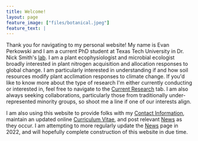 ```yaml
---
title: Welcome!
layout: page
feature_image: ["files/botanical.jpeg"]
feature_text: |
---
```


Thank you for navigating to my personal website! My name is Evan Perkowski and I am a current PhD student at Texas Tech University in Dr. Nick Smith's [lab](http://www.smithecophyslab.com/). I am a plant ecophysiologist and microbial ecologist broadly interested in plant nitrogen acquisition and allocation responses to global change. I am particularly interested in understanding if and how soil resources modify plant acclimation responses to climate change. If you'd like to know more about the type of research I'm either currently conducting or interested in, feel free to navigate to the [Current Research](/research/) tab. I am also always seeking collaborations, particularly those from traditionally under-represented minority groups, so shoot me a line if one of our interests align.

I am also using this website to provide folks with my [Contact Information](/about/), maintain an updated online [Curriculum Vitae](/cv/), and post relevant [News](/news/) as they occur. I am attempting to more regularly update the [News](/news/) page in 2022, and will hopefully complete construction of this website in due time.
